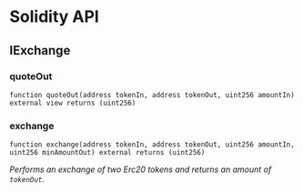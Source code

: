 # Solidity API

## IExchange

### quoteOut

```solidity
function quoteOut(address tokenIn, address tokenOut, uint256 amountIn) external view returns (uint256)
```

### exchange

```solidity
function exchange(address tokenIn, address tokenOut, uint256 amountIn, uint256 minAmountOut) external returns (uint256)
```

_Performs an exchange of two Erc20 tokens and returns an amount of `tokenOut`._

